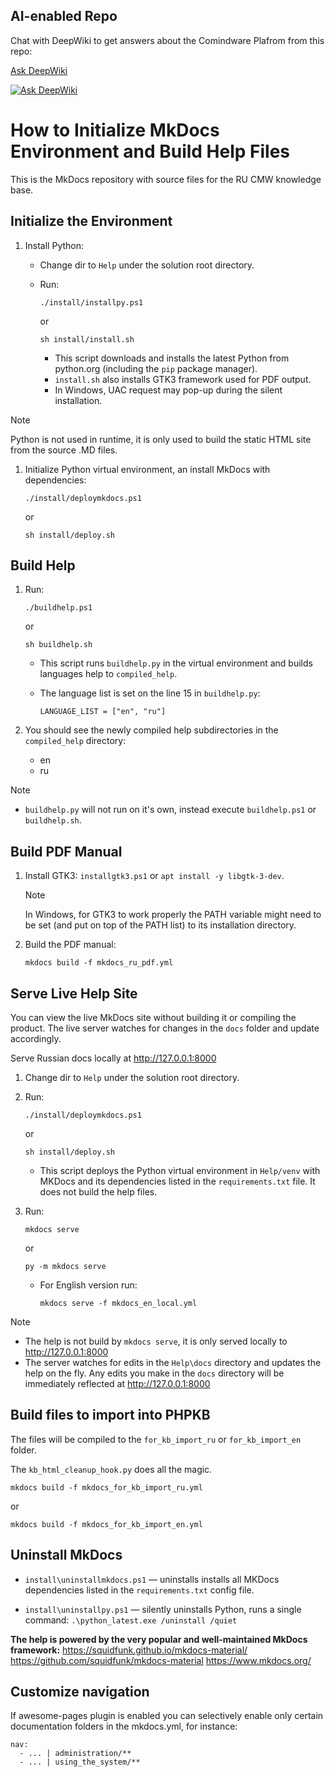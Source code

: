 ## AI-enabled Repo

Chat with DeepWiki to get answers about the Comindware Plafrom from this repo:

[Ask DeepWiki](https://deepwiki.com/arterm-sedov/cbap-mkdocs-ru)

[![Ask DeepWiki](https://deepwiki.com/badge.svg)](https://deepwiki.com/arterm-sedov/cbap-mkdocs-ru)

# How to Initialize MkDocs Environment and Build Help Files

This is the MkDocs repository with source files for the RU CMW knowledge base.

## Initialize the Environment

1. Install Python:

   - Change dir to `Help` under the solution root directory.

   - Run:

        ``` shell
        ./install/installpy.ps1
        ```

        or

        ``` shell
        sh install/install.sh
        ```

        - This script downloads and installs the latest Python from python.org (including the `pip` package manager).
        - `install.sh` also installs GTK3 framework used for PDF output.
        - In Windows, UAC request may pop-up during the silent installation.

> [!NOTE]
> Python is not used in runtime, it is only used to build the static HTML site from the source .MD files.

1. Initialize Python virtual environment, an install MkDocs with dependencies:

    ``` shell
    ./install/deploymkdocs.ps1
    ```

    or

    ``` shell
    sh install/deploy.sh
    ```

## Build Help

1. Run:

    ``` shell
    ./buildhelp.ps1
    ```

    or

    ``` shell
    sh buildhelp.sh
    ```

   - This script runs `buildhelp.py` in the virtual environment and builds languages help to `compiled_help`.

   - The language list is set on the line 15 in `buildhelp.py`:

        `LANGUAGE_LIST = ["en", "ru"]`

2. You should see the newly compiled help subdirectories in the `compiled_help` directory:

   - en
   - ru

> [!NOTE]
>    * `buildhelp.py` will not run on it's own, instead execute `buildhelp.ps1` or `buildhelp.sh`.

## Build PDF Manual

1. Install GTK3: `installgtk3.ps1` or `apt install -y libgtk-3-dev`. 

    > [!NOTE]
    > In Windows, for GTK3 to work properly the PATH variable might need to be set (and put on top of the PATH list) to its installation directory.

2. Build the PDF manual:

    ``` shell
    mkdocs build -f mkdocs_ru_pdf.yml
    ```

## Serve Live Help Site

You can view the live MkDocs site without building it or compiling the product. The live server watches for changes in the `docs` folder and update accordingly.

Serve Russian docs locally at <http://127.0.0.1:8000>

1. Change dir to `Help` under the solution root directory.

2. Run:

    ``` shell
    ./install/deploymkdocs.ps1
    ```

    or

    ``` shell
    sh install/deploy.sh
    ```

    - This script deploys the Python virtual environment in `Help/venv` with MKDocs and its dependencies listed in the `requirements.txt` file. It does not build the help files.

3. Run:

    ``` shell
    mkdocs serve
    ```

    or  

    ``` shell
    py -m mkdocs serve
    ```

   - For English version run:

       ``` shell
       mkdocs serve -f mkdocs_en_local.yml

       ```

> [!NOTE]
>  * The help is not build by `mkdocs serve`, it is only served locally to <http://127.0.0.1:8000>
>  * The server watches for edits in the `Help\docs` directory and updates the help on the fly. Any edits you make in the `docs` directory will be immediately reflected at <http://127.0.0.1:8000>

## Build files to import into PHPKB

The files will be compiled to the `for_kb_import_ru` or `for_kb_import_en` folder.

The `kb_html_cleanup_hook.py` does all the magic.

``` shell
mkdocs build -f mkdocs_for_kb_import_ru.yml
```

or

``` shell
mkdocs build -f mkdocs_for_kb_import_en.yml
```

## Uninstall MkDocs

- `install\uninstallmkdocs.ps1` — uninstalls installs all MKDocs dependencies listed in the `requirements.txt` config file.

- `install\uninstallpy.ps1` — silently uninstalls Python, runs a single command: `.\python_latest.exe /uninstall /quiet`

**The help is powered by the very popular and well-maintained MkDocs framework:**
<https://squidfunk.github.io/mkdocs-material/>
<https://github.com/squidfunk/mkdocs-material>
<https://www.mkdocs.org/>

## Customize navigation

If awesome-pages plugin is enabled you can selectively enable only certain documentation folders in the mkdocs.yml, for instance:

```
nav:
  - ... | administration/**
  - ... | using_the_system/**
```
